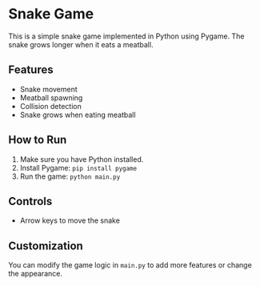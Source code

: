 # Snake Game

This is a simple snake game implemented in Python using Pygame. The snake grows longer when it eats a meatball.

## Features
- Snake movement
- Meatball spawning
- Collision detection
- Snake grows when eating meatball

## How to Run
1. Make sure you have Python installed.
2. Install Pygame: `pip install pygame`
3. Run the game: `python main.py`

## Controls
- Arrow keys to move the snake

## Customization
You can modify the game logic in `main.py` to add more features or change the appearance.
